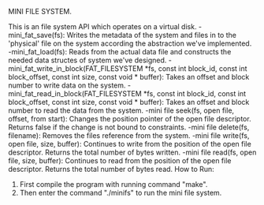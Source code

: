 MINI FILE SYSTEM.

This is an file system API which operates on a virtual disk.
-mini_fat_save(fs): Writes the metadata of the system and files in to the 'physical' file on the system according the abstraction we've implemented.
-mini_fat_load(fs): Reads from the actual data file and constructs the needed data structes of system we've designed.
-mini_fat_write_in_block(FAT_FILESYSTEM *fs, const int block_id, const int block_offset, const int size, const void * buffer): Takes an offset and block number to write data on the system.
-mini_fat_read_in_block(FAT_FILESYSTEM *fs, const int block_id, const int block_offset, const int size, const void * buffer): Takes an offset and block number to read the data from the system.
-mini file seek(fs, open file, offset, from start): Changes the position pointer of the open file descriptor. Returns false if the change is not bound to constraints. 
-mini file delete(fs, filename): Removes the files reference from the system.
-mini file write(fs, open file, size, buffer): Continues to write from the position of the open file descriptor. Returns the total number of bytes written.
-mini file read(fs, open file, size, buffer): Continues to read from the position of the open file descriptor. Returns the total number of bytes read.
How to Run:
1. First compile the program with running command "make".
2. Then enter the command "./minifs" to run the mini file system.